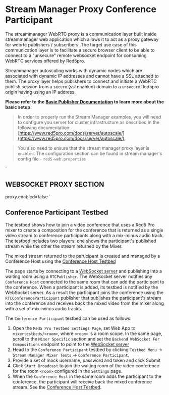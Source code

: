 # Stream Manager Proxy Conference Participant

The streammanager WebRTC proxy is a communication layer built inside streammanager web application which allows it to act as a proxy gateway for webrtc publishers / subscribers. The target use case of this communication layer is to facilitate a secure browser client to be able to connect to a "unsecure" remote websocket endpoint for consuming WebRTC services offered by Red5pro. 

Streammanager autoscaling works with dynamic nodes which are associated with dynamic IP addresses and cannot have a SSL attached to them. The proxy layer helps publishers to connect and initiate a WebRTC publish session from a `secure` (ssl enabled) domain to a `unsecure` Red5pro origin having using an IP address.


**Please refer to the [Basic Publisher Documentation](../publish/README.md) to learn more about the basic setup.**

> In order to properly run the Stream Manager examples, you will need to configure you server for cluster infrastructure as described in the following documentation: [https://www.red5pro.com/docs/server/autoscale/](https://www.red5pro.com/docs/server/autoscale/).

> You also need to ensure that the stream manager proxy layer is `enabled`. The configuration section can be found in stream manager's config file - `red5-web.properties`

`
## WEBSOCKET PROXY SECTION
proxy.enabled=false
`

## Conference Participant Testbed
The testbed shows how to join a video conference that uses a Red5 Pro mixer to create a composition for the conference that is returned as a single video stream to conference participants along with a mix-minus audio track. The testbed includes two players: one shows the participant's published stream while the other the stream returned by the Mixer.

The mixed stream returned to the participant is created and managed by a Conference Host using the [Conference Host Testbed](../conferenceHostStreamManagerProxy)

The page starts by connecting to a [WebSocket server](../../../../backend-mixer-testbeds) and publishing into a waiting room using a `RTCPublisher`. The WebSocket server notifies any `Conference Host` connected to the same room that can add the participant to the conference. When a participant is added, its testbed is notified by the WebSocket server. As a result the participant joins the conference using the `RTCConferenceParticipant` publisher that publishes the participant's stream into the conference and receives back the mixed video from the mixer along with a set of mix-minus audio tracks. 

The `Conference Participant` testbed can be used as follows:
1. Open the `Red5 Pro Testbed Settings Page`, set Web App to `mixertestbeds/<room>`, where `<room>` is a room scope. In the same page, scroll to the `Mixer Specific` section and set the `Backend WebSocket For Compositions` endpoint to point to the [WebSocket server](../../../../backend-mixer-testbeds)
2. Head to the `Conference Participant` testbed by clicking `Testbed Menu` -> `Stream Manager Mixer Tests` -> `Conference Participant`. 
3. Provide a set of mock username, password and token and click Submit
4. Click `Start Broadcast` to join the waiting room of the video conference for the room `<room>` configured in the `Settings` page.
5. When the `Conference Host` in the same room adds the participant to the conference, the participant will receive back the mixed conference stream. See the [Conference Host Testbed](../conferenceHostStreamManagerProxy).